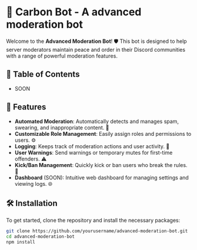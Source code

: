 # 🚀 Carbon Bot - A advanced moderation bot

Welcome to the **Advanced Moderation Bot**! 🛡️ This bot is designed to help server moderators maintain peace and order in their Discord communities with a range of powerful moderation features. 

## 📖 Table of Contents
- SOON

## 🎯 Features
- **Automated Moderation**: Automatically detects and manages spam, swearing, and inappropriate content. 🚫
- **Customizable Role Management**: Easily assign roles and permissions to users. ⚙️
- **Logging**: Keeps track of moderation actions and user activity. 📜
- **User Warnings**: Send warnings or temporary mutes for first-time offenders. ⚠️
- **Kick/Ban Management**: Quickly kick or ban users who break the rules. 🚷
- **Dashboard** (SOON): Intuitive web dashboard for managing settings and viewing logs. 🌐

## 🛠️ Installation

To get started, clone the repository and install the necessary packages:

```bash
git clone https://github.com/yourusername/advanced-moderation-bot.git
cd advanced-moderation-bot
npm install
